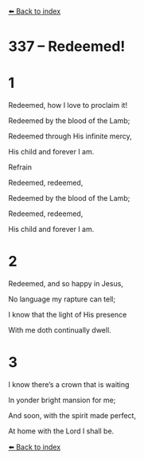 [⬅️ Back to index](../README.md)

# 337 – Redeemed!





# 1

Redeemed, how I love to proclaim it!

Redeemed by the blood of the Lamb;

Redeemed through His infinite mercy,

His child and forever I am.



Refrain

Redeemed, redeemed,

Redeemed by the blood of the Lamb;

Redeemed, redeemed,

His child and forever I am.



# 2

Redeemed, and so happy in Jesus,

No language my rapture can tell;

I know that the light of His presence

With me doth continually dwell.



# 3

I know there’s a crown that is waiting

In yonder bright mansion for me;

And soon, with the spirit made perfect,

At home with the Lord I shall be.

[⬅️ Back to index](../README.md)
